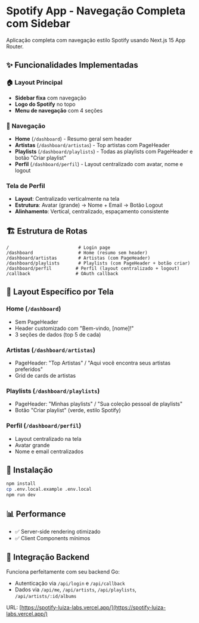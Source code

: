 # Spotify App - Navegação Completa com Sidebar

Aplicação completa com navegação estilo Spotify usando Next.js 15 App Router.

## ✨ Funcionalidades Implementadas

### 🏠 **Layout Principal**

- **Sidebar fixa** com navegação
- **Logo do Spotify** no topo
- **Menu de navegação** com 4 seções

### 🧭 **Navegação**

- **Home** (`/dashboard`) - Resumo geral sem header
- **Artistas** (`/dashboard/artistas`) - Top artistas com PageHeader
- **Playlists** (`/dashboard/playlists`) - Todas as playlists com PageHeader e botão "Criar playlist"
- **Perfil** (`/dashboard/perfil`) - Layout centralizado com avatar, nome e logout

### **Tela de Perfil**

- **Layout**: Centralizado verticalmente na tela
- **Estrutura**: Avatar (grande) → Nome + Email → Botão Logout
- **Alinhamento**: Vertical, centralizado, espaçamento consistente

## 🏗️ **Estrutura de Rotas**

```
/                          # Login page
/dashboard                 # Home (resumo sem header)
/dashboard/artistas        # Artistas (com PageHeader)
/dashboard/playlists       # Playlists (com PageHeader + botão criar)
/dashboard/perfil         # Perfil (layout centralizado + logout)
/callback                 # OAuth callback
```

## 🎨 **Layout Específico por Tela**

### **Home (`/dashboard`)**

- Sem PageHeader
- Header customizado com "Bem-vindo, [nome]!"
- 3 seções de dados (top 5 de cada)

### **Artistas (`/dashboard/artistas`)**

- PageHeader: "Top Artistas" / "Aqui você encontra seus artistas preferidos"
- Grid de cards de artistas

### **Playlists (`/dashboard/playlists`)**

- PageHeader: "Minhas playlists" / "Sua coleção pessoal de playlists"
- Botão "Criar playlist" (verde, estilo Spotify)

### **Perfil (`/dashboard/perfil`)**

- Layout centralizado na tela
- Avatar grande
- Nome e email centralizados

## 🚀 **Instalação**

```bash
npm install
cp .env.local.example .env.local
npm run dev
```

## 📊 **Performance**

- ✅ Server-side rendering otimizado
- ✅ Client Components mínimos

## 🔧 **Integração Backend**

Funciona perfeitamente com seu backend Go:

- Autenticação via `/api/login` e `/api/callback`
- Dados via `/api/me`, `/api/artists`, `/api/playlists`, `/api/artists/:id/albums`

URL: [https://spotify-luiza-labs.vercel.app/](https://spotify-luiza-labs.vercel.app/)
